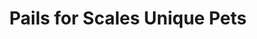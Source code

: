 ---
title: "Pails for Scales Unique Pets"
url: /ballarat/pails-for-scales-unique-pets/
shop: pet
---